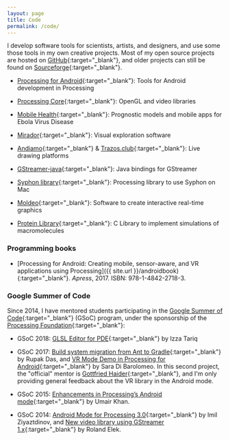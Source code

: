 ```yaml
---
layout: page
title: Code
permalink: /code/
---
```


I develop software tools for scientists, artists, and designers, and use some those tools in my own creative projects. Most of my open source projects are hosted on [GitHub](https://github.com/codeanticode){:target="_blank"}, and older projects can still be found on [Sourceforge](https://sourceforge.net/u/acolubri/profile/){:target="_blank"}.

* [Processing for Android](http://android.processing.org/){:target="_blank"}: Tools for Android development in Processing

* [Processing Core](https://github.com/processing/processing){:target="_blank"}: OpenGL and video libraries

* [Mobile Health](https://github.com/broadinstitute/ebola-imc-public){:target="_blank"}: Prognostic models and mobile apps for Ebola Virus Disease

* [Mirador](https://fathom.info/mirador/){:target="_blank"}: Visual exploration software

* [Andiamo](https://github.com/andiamo/andiamo){:target="_blank"} & [Trazos.club](http://trazos.club/){:target="_blank"}: Live drawing platforms

* [GStreamer-java](https://github.com/gstreamer-java/){:target="_blank"}: Java bindings for GStreamer

* [Syphon library](https://github.com/Syphon/Processing){:target="_blank"}: Processing library to use Syphon on Mac

* [Moldeo](http://moldeo.org/){:target="_blank"}: Software to create interactive real-time graphics

* [Protein Library](http://protlib.uchicago.edu/){:target="_blank"}: C Library to implement simulations of macromolecules

### Programming books

* [Processing for Android: Creating mobile, sensor-aware, and VR applications using Processing]({{ site.url }}/androidbook){:target="_blank"}. _Apress_, 2017. ISBN: 978-1-4842-2718-3.

### Google Summer of Code

Since 2014, I have mentored students participating in the [Google Summer of Code](https://summerofcode.withgoogle.com/){:target="_blank"} (GSoC) program, under the sponsorship of the [Processing Foundation](https://processingfoundation.org/){:target="_blank"}:

* GSoC 2018: [GLSL Editor for PDE](https://summerofcode.withgoogle.com/dashboard/organization/4915113891463168/proposal/5269541785960448/){:target="_blank"} by Izza Tariq

* GSoC 2017: [Build system migration from Ant to Gradle](https://procandsoc17.wordpress.com/){:target="_blank"} by Rupak Das, and [VR Mode Demo in Processing for Android](https://picorana.github.io/blog){:target="_blank"} by Sara Di Barolomeo. In this second project, the "official" mentor is [Gottfried Haider](http://ghai.xyz/){:target="_blank"}, and I'm only providing general feedback about the VR library in the Android mode.

* GSoC 2015: [Enhancements in Processing’s Android mode](http://omerjerk.in/index.php/2015/08/15/gsoc-2015-the-processing-foundation/){:target="_blank"} by Umair Khan.

* GSoC 2014: [Android Mode for Processing 3.0](https://www.google-melange.com/archive/gsoc/2014/orgs/processing/projects/imilka.html){:target="_blank"} by Imil Ziyaztdinov, and [New video library using GStreamer 1.x](https://github.com/gstreamer-java/gir2java/wiki/GSOC-2014-report){:target="_blank"} by Roland Elek.
